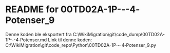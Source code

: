 # README for 00TD02A-1P-‐-4‐Potenser_9
Denne koden ble eksportert fra C:\WikiMigration\git\code_dump\00TD02A-1P-‐-4‐Potenser.md
Link til denne koden: C:\WikiMigration\git\code_repo\Python\00TD02A-1P-‐-4‐Potenser_9.py
